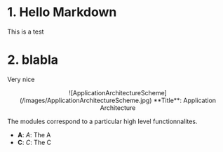 <div class="page-break"></div>

# 1. Hello Markdown
This is a test

# 2. blabla
Very nice

<center>
![ApplicationArchitectureScheme](/images/ApplicationArchitectureScheme.jpg)  
**Title**: Application Architecture
</center>  

The modules correspond to a particular high level functionnalites.

* **A**: *A*: The A
* **C**: *C*: The C
